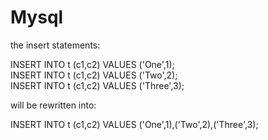 # Mysql

the insert statements:

INSERT INTO t (c1,c2) VALUES ('One',1);<br>
INSERT INTO t (c1,c2) VALUES ('Two',2);<br>
INSERT INTO t (c1,c2) VALUES ('Three',3);<br>

will be rewritten into:

INSERT INTO t (c1,c2) VALUES ('One',1),('Two',2),('Three',3);
